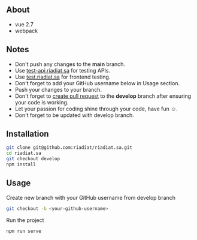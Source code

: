 ## About
* vue 2.7
* webpack

## Notes
* Don't push any changes to the **main** branch.
* Use [test-api.riadiat.sa](http://test-api.riadiat.sa/) for testing APIs.
* Use [test.riadiat.sa](http://test.riadiat.sa/) for frontend testing.
* Don't forget to add your GitHub username below in Usage section.
* Push your changes to your branch.
* Don't forget to [create pull request](https://docs.github.com/en/pull-requests/collaborating-with-pull-requests/proposing-changes-to-your-work-with-pull-requests/creating-a-pull-request) to the **develop** branch after ensuring your code is working.
* Let your passion for coding shine through your code, have fun ☺️.
* Don't forget to be updated with develop branch.

## Installation
```bash
git clone git@github.com:riadiat/riadiat.sa.git
cd riadiat.sa
git checkout develop
npm install
```

## Usage
Create new branch with your GitHub username from develop branch
```bash
git checkout -b <your-github-username>
```
Run the project
```bash
npm run serve
```
